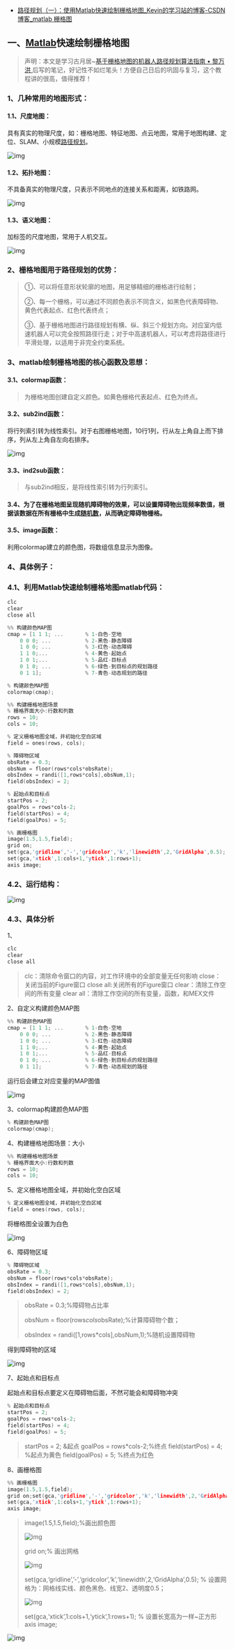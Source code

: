 - [路径规划（一）：使用Matlab快速绘制栅格地图_Kevin的学习站的博客-CSDN博客_matlab 栅格图](https://blog.csdn.net/qq_44705488/article/details/121239045?spm=1001.2101.3001.6650.1&utm_medium=distribute.pc_relevant.none-task-blog-2~default~CTRLIST~default-1-121239045-blog-114262417.pc_relevant_multi_platform_whitelistv3&depth_1-utm_source=distribute.pc_relevant.none-task-blog-2~default~CTRLIST~default-1-121239045-blog-114262417.pc_relevant_multi_platform_whitelistv3&utm_relevant_index=2)

## 一、[Matlab](https://so.csdn.net/so/search?q=Matlab&spm=1001.2101.3001.7020)快速绘制栅格地图

> 声明：本文是学习古月居~[基于栅格地图的机器人路径规划算法指南 • 黎万洪 ](https://class.guyuehome.com/detail/p_6098db8ce4b071a81eb8befa/6)后写的笔记，好记性不如烂笔头！方便自己日后的巩固与复习，这个教程讲的很高，值得推荐！

### 1、几种常用的地图形式：

#### 1.1、尺度地图：

具有真实的物理尺度，如：栅格地图、特征地图、点云地图，常用于地图构建、定位、SLAM、小规模[路径规划](https://so.csdn.net/so/search?q=路径规划&spm=1001.2101.3001.7020)。

![img](https://img-blog.csdnimg.cn/img_convert/da4484d83002c17446fea9b84e122d9f.png#pic_center)

#### 1.2、拓扑地图：

不具备真实的物理尺度，只表示不同地点的连接关系和距离，如铁路网。

![img](https://img-blog.csdnimg.cn/img_convert/8de71835a5af06f4d40a05efb4686e93.png#pic_center)

#### 1.3、语义地图：

加标签的尺度地图，常用于人机交互。

![img](https://img-blog.csdnimg.cn/img_convert/15f2ada34ab8832053333b7a6b5692c9.png#pic_center)

### 2、栅格地图用于路径规划的优势：

> ①、可以将任意形状轮廓的地图，用足够精细的栅格进行绘制；
>
> ②、每一个栅格，可以通过不同颜色表示不同含义，如黑色代表障碍物、黄色代表起点、红色代表终点；
>
> ③、基于栅格地图进行路径规划有横、纵、斜三个规划方向。对应室内低速机器人可以完全按照路径行走；对于中高速机器人，可以考虑将路径进行平滑处理，以适用于非完全约束系统。

### 3、matlab绘制栅格地图的核心函数及思想：

#### 3.1、colormap函数：

> 为栅格地图创建自定义颜色。如黄色栅格代表起点、红色为终点。

#### 3.2、sub2ind函数：

将行列索引转为线性索引。对于右图栅格地图，10行1列，行从左上角自上而下排序，列从左上角自左向右排序。

![img](https://img-blog.csdnimg.cn/img_convert/ae98b3e171f42117ed04d3c431f0ae5c.png#pic_center)

#### 3.3、ind2sub函数：

> 与sub2ind相反，是将线性索引转为行列索引。

#### 3.4、为了在栅格地图呈现随机障碍物的效果，可以设置障碍物出现频率数值，根据该数据在所有栅格中生成[随机数](https://so.csdn.net/so/search?q=随机数&spm=1001.2101.3001.7020)，从而确定障碍物栅格。

#### 3.5、image函数：

利用colormap建立的颜色图，将数组信息显示为图像。

### 4、具体例子：

### 4.1、利用Matlab快速绘制栅格地图matlab代码：

```cpp
clc
clear
close all

%% 构建颜色MAP图
cmap = [1 1 1; ...       % 1-白色-空地
    0 0 0; ...           % 2-黑色-静态障碍
    1 0 0; ...           % 3-红色-动态障碍
    1 1 0;...            % 4-黄色-起始点 
    1 0 1;...            % 5-品红-目标点
    0 1 0; ...           % 6-绿色-到目标点的规划路径   
    0 1 1];              % 7-青色-动态规划的路径

% 构建颜色MAP图
colormap(cmap);

%% 构建栅格地图场景
% 栅格界面大小:行数和列数
rows = 10;
cols = 10; 

% 定义栅格地图全域，并初始化空白区域
field = ones(rows, cols);

% 障碍物区域
obsRate = 0.3;
obsNum = floor(rows*cols*obsRate);
obsIndex = randi([1,rows*cols],obsNum,1);
field(obsIndex) = 2;

% 起始点和目标点
startPos = 2;
goalPos = rows*cols-2;
field(startPos) = 4;
field(goalPos) = 5;

%% 画栅格图
image(1.5,1.5,field);
grid on;
set(gca,'gridline','-','gridcolor','k','linewidth',2,'GridAlpha',0.5);
set(gca,'xtick',1:cols+1,'ytick',1:rows+1);
axis image;
```

### 4.2、运行结构：

![img](https://img-blog.csdnimg.cn/img_convert/9c59342c1cfa4e8a7295187ce6974080.png#pic_center)

### 4.3、具体分析

1、

```cpp
clc
clear
close all
```

> clc：清除命令窗口的内容，对工作环境中的全部变量无任何影响
> close：关闭当前的Figure窗口
> close all:关闭所有的Figure窗口
> clear：清除工作空间的所有变量
> clear all：清除工作空间的所有变量，函数，和MEX文件

2、自定义构建颜色MAP图

```cpp
%% 构建颜色MAP图
cmap = [1 1 1; ...       % 1-白色-空地
    0 0 0; ...           % 2-黑色-静态障碍
    1 0 0; ...           % 3-红色-动态障碍
    1 1 0;...            % 4-黄色-起始点 
    1 0 1;...            % 5-品红-目标点
    0 1 0; ...           % 6-绿色-到目标点的规划路径   
    0 1 1];              % 7-青色-动态规划的路径
```

运行后会建立对应变量的MAP图值

![img](https://img-blog.csdnimg.cn/img_convert/fb8a170436e5352420b1eaf6e74ab64c.png#pic_center)

3、colormap构建颜色MAP图

```cpp
% 构建颜色MAP图
colormap(cmap);
```

4、构建栅格地图场景：大小

```cpp
%% 构建栅格地图场景
% 栅格界面大小:行数和列数
rows = 10;
cols = 10; 
```

5、定义栅格地图全域，并初始化空白区域

```cpp
% 定义栅格地图全域，并初始化空白区域
field = ones(rows, cols);
```

将栅格图全设置为白色

![img](https://img-blog.csdnimg.cn/img_convert/765ff985b6d7f185de2f047f063ce9e8.png#pic_center)

6、障碍物区域

```cpp
% 障碍物区域
obsRate = 0.3;
obsNum = floor(rows*cols*obsRate);
obsIndex = randi([1,rows*cols],obsNum,1);
field(obsIndex) = 2;
```

> obsRate = 0.3;%障碍物占比率
>
> obsNum = floor(rows*cols*obsRate);%计算障碍物个数；
>
> obsIndex = randi([1,rows*cols],obsNum,1);%随机设置障碍物

得到障碍物的区域

![img](https://img-blog.csdnimg.cn/img_convert/e8006b7e2f7e8fa96c96056917f955d4.png#pic_center)

7、起始点和目标点

起始点和目标点要定义在障碍物后面，不然可能会和障碍物冲突

```cpp
% 起始点和目标点
startPos = 2;
goalPos = rows*cols-2;
field(startPos) = 4;
field(goalPos) = 5;
```

> startPos = 2; &起点
> goalPos = rows*cols-2;%终点
> field(startPos) = 4; %起点为黄色
> field(goalPos) = 5; %终点为红色

8、画栅格图

```cpp
%% 画栅格图
image(1.5,1.5,field);
grid on;set(gca,'gridline','-','gridcolor','k','linewidth',2,'GridAlpha',0.5);
set(gca,'xtick',1:cols+1,'ytick',1:rows+1);
axis image;
```

> image(1.5,1.5,field);%画出颜色图
>
> ![img](https://img-blog.csdnimg.cn/img_convert/56d24793ff89785c95d20ecc5a432a32.png#pic_center)
>
> grid on;% 画出网格
>
> ![img](https://img-blog.csdnimg.cn/img_convert/e47ac016fd44492d3247c758e7cab077.png#pic_center)
>
> set(gca,‘gridline’,’-’,‘gridcolor’,‘k’,‘linewidth’,2,‘GridAlpha’,0.5); % 设置网格为：网格线实线、颜色黑色、线宽2、透明度0.5；
>
> ![img](https://img-blog.csdnimg.cn/img_convert/d3def0a2a5e6df54b0c0bd41a793ba86.png#pic_center)
>
> set(gca,‘xtick’,1:cols+1,‘ytick’,1:rows+1); % 设置长宽高为一样~正方形
> axis image;

![img](https://img-blog.csdnimg.cn/img_convert/f1cdac2831dd14f1d5fcfa5d6fd1212c.png#pic_center)